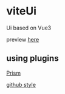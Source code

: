 # viteUi

Ui based on Vue3

preview [here](https://debugtheworldbot.github.io/cz-vue3Ui/index.html#/)

## using plugins
[Prism](prismjs.com)

[github style](github.com/sindresorhus/github-markdown-css)


